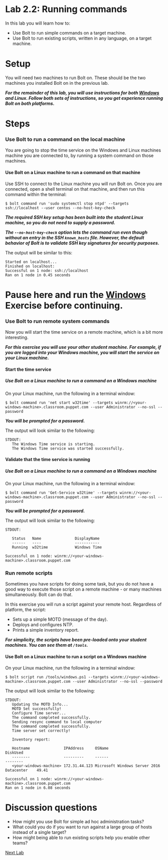 # Lab 2.2: Running commands

In this lab you will learn how to:

* Use Bolt to run simple commands on a target machine.
* Use Bolt to run existing scripts, written in any language, on a target machine.

# Setup

You will need two machines to run Bolt on. These should be the two machines you installed Bolt on in the previous lab.

**_For the remainder of this lab, you will use instructions for both [Windows](../../Windows/lab-2.2-Running-Bolt-Commands) and Linux. Follow both sets of instructions, so you get experience running Bolt on both platforms._**

# Steps

### Use Bolt to run a command on the local machine

You are going to stop the time service on the Windows and Linux machines machine you are connected to, by running a system command on those machines.

#### Use Bolt on a Linux machine to run a command on that machine

Use SSH to connect to the Linux machine you will run Bolt on. Once you are connected, open a shell terminal on that machine, and then run this command within the terminal:

```$ bolt command run 'sudo systemctl stop ntpd' --targets ssh://localhost --user centos --no-host-key-check```

**_The required SSH key setup has been built into the student Linux machine, so you do not need to supply a password._**

**_The `--no-host-key-check` option lets the command run even though without an entry in the SSH `known_hosts` file. However, the default behavior of Bolt is to validate SSH key signatures for security purposes._**

The output will be similar to this:

```
Started on localhost...
Finished on localhost:
Successful on 1 node: ssh://localhost
Ran on 1 node in 0.45 seconds
```

# Pause here and run the [Windows](../../Windows/lab-2.2-Running-Bolt-Commands) Exercise before continuing.

### Use Bolt to run remote system commands

Now you will start the time service on a remote machine, which is a bit more interesting.

**_For this exercise you will use your *other* student machine. For example, if you are logged into your Windows machine, you will start the service on your Linux machine._**

#### Start the time service

##### Use Bolt on a Linux machine to run a command on a Windows machine

On your Linux machine, run the following in a terminal window:

```$ bolt command run 'net start w32time' --targets winrm://<your-windows-machine>.classroom.puppet.com --user Administrator --no-ssl --password```

**_You will be prompted for a password._**

The output will look similar to the following:

```
STDOUT:
   The Windows Time service is starting.
   The Windows Time service was started successfully.
```

#### Validate that the time service is running

##### Use Bolt on a Linux machine to run a command on a Windows machine

On your Linux machine, run the following in a terminal window:

```$ bolt command run 'Get-Service w32time' --targets winrm://<your-windows-machine>.classroom.puppet.com --user Administrator --no-ssl --password```

**_You will be prompted for a password._**

The output will look similar to the following:

```
STDOUT:

   Status   Name               DisplayName
   ------   ----               -----------
   Running  w32time            Windows Time

Successful on 1 node: winrm://<your-windows-machine>.classroom.puppet.com
```

### Run remote scripts

Sometimes you have scripts for doing some task, but you do not have a good way to execute those script on a remote machine - or many machines simultaneously. Bolt can do that.

In this exercise you will run a script against your remote host. Regardless of platform, the script:

* Sets up a simple MOTD (message of the day).
* Deploys and configures NTP.
* Prints a simple inventory report.

**_For simplicity, the scripts have been pre-loaded onto your student machines. You can see them at `/tools`._**

#### Use Bolt on a Linux machine to run a script on a Windows machine

On your Linux machine, run the following in a terminal window:

```$ bolt script run /tools/windows.ps1 --targets winrm://<your-windows-machine>.classroom.puppet.com --user Administrator --no-ssl --password```

The output will look similar to the following:

```
STDOUT:
   Updating the MOTD Info...
   MOTD Set successfully!
   Configure Time server...
   The command completed successfully.
   Sending resync command to local computer
   The command completed successfully.
   Time server set correctly!

   Inventory report:

   Hostname               IPAddress     OSName                                   DiskUsed
   --------               ---------     ------                                   --------
   <your-windows-machine> 172.31.44.123 Microsoft Windows Server 2016 Datacenter    49.41

Successful on 1 node: winrm://<your-windows-machine>.classroom.puppet.com
Ran on 1 node in 6.08 seconds
```

# Discussion questions

* How might you use Bolt for simple ad hoc administration tasks?
* What could you do if you want to run against a large group of hosts instead of a single target?
* How might being able to run existing scripts help you enable other teams?

[Next Lab](../lab-5.1-Puppet-Agent-deployment)